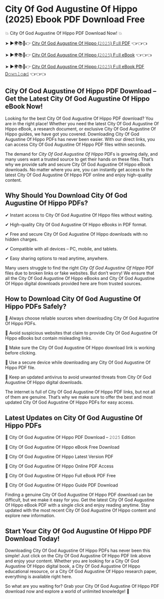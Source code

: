 # City Of God Augustine Of Hippo (2025) Ebook PDF Download Free

💥 City Of God Augustine Of Hippo PDF Download Now! 💥

➤ ►🌍📚📱👉 [City Of God Augustine Of Hippo (𝟸𝟶𝟸𝟻) F𝚞ll PDF](https://getpdf.xyz/city-of-god-augustine-of-hippo) 👈👈👈


➤ ►🌍📚📱👉 [City Of God Augustine Of Hippo (𝟸𝟶𝟸𝟻) F𝚞ll eBook](https://getpdf.xyz/city-of-god-augustine-of-hippo) 👈👈👈


➤ ►🌍📚📱👉 [City Of God Augustine Of Hippo (𝟸𝟶𝟸𝟻) F𝚞ll eBook PDF D𝚘𝚠𝚗𝚕𝚘a𝚍](https://getpdf.xyz/city-of-god-augustine-of-hippo) 👈👈👈


## City Of God Augustine Of Hippo PDF Download – Get the Latest City Of God Augustine Of Hippo eBook Now!

Looking for the best City Of God Augustine Of Hippo PDF download? You are in the right place! Whether you need the latest City Of God Augustine Of Hippo eBook, a research document, or exclusive City Of God Augustine Of Hippo guides, we have got you covered. Downloading City Of God Augustine Of Hippo PDFs has never been easier. With our direct links, you can access City Of God Augustine Of Hippo PDF files within seconds.

The demand for *City Of God Augustine Of Hippo* PDFs is growing daily, and many users want a trusted source to get their hands on these files. That’s why we provide safe and secure City Of God Augustine Of Hippo eBook downloads. No matter where you are, you can instantly get access to the latest City Of God Augustine Of Hippo PDF online and enjoy high-quality content.

## Why Should You Download City Of God Augustine Of Hippo PDFs?

✔ Instant access to City Of God Augustine Of Hippo files without waiting.

✔ High-quality City Of God Augustine Of Hippo eBooks in PDF format.

✔ Free and secure City Of God Augustine Of Hippo downloads with no hidden charges.

✔ Compatible with all devices – PC, mobile, and tablets.

✔ Easy sharing options to read anytime, anywhere.

Many users struggle to find the right *City Of God Augustine Of Hippo* PDF files due to broken links or fake websites. But don’t worry! We ensure that all the City Of God Augustine Of Hippo eBooks and City Of God Augustine Of Hippo digital downloads provided here are from trusted sources.

## How to Download City Of God Augustine Of Hippo PDFs Safely?

📌 Always choose reliable sources when downloading City Of God Augustine Of Hippo PDFs.

📌 Avoid suspicious websites that claim to provide City Of God Augustine Of Hippo eBooks but contain misleading links.

📌 Make sure the City Of God Augustine Of Hippo download link is working before clicking.

📌 Use a secure device while downloading any City Of God Augustine Of Hippo PDF file.

📌 Keep an updated antivirus to avoid unwanted threats from City Of God Augustine Of Hippo digital downloads.

The internet is full of City Of God Augustine Of Hippo PDF links, but not all of them are genuine. That’s why we make sure to offer the best and most updated City Of God Augustine Of Hippo PDFs for easy access.

## Latest Updates on City Of God Augustine Of Hippo PDFs

🔹 City Of God Augustine Of Hippo PDF Download – 𝟸𝟶𝟸𝟻 Edition

🔹 City Of God Augustine Of Hippo eBook Free Download

🔹 City Of God Augustine Of Hippo Latest Version PDF

🔹 City Of God Augustine Of Hippo Online PDF Access

🔹 City Of God Augustine Of Hippo Full eBook PDF Free

🔹 City Of God Augustine Of Hippo Guide PDF Download

Finding a genuine City Of God Augustine Of Hippo PDF download can be difficult, but we make it easy for you. Get the latest City Of God Augustine Of Hippo eBook PDF with a single click and enjoy reading anytime. Stay updated with the most recent City Of God Augustine Of Hippo content and explore new information.

## Start Your City Of God Augustine Of Hippo PDF Download Today!

Downloading City Of God Augustine Of Hippo PDFs has never been this simple! Just click on the City Of God Augustine Of Hippo PDF link above and enjoy your content. Whether you are looking for a City Of God Augustine Of Hippo digital book, a City Of God Augustine Of Hippo educational resource, or a City Of God Augustine Of Hippo research paper, everything is available right here.

So what are you waiting for? Grab your City Of God Augustine Of Hippo PDF download now and explore a world of unlimited knowledge! 🚀
